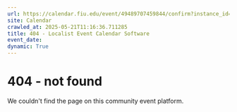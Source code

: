 ```yaml
---
url: https://calendar.fiu.edu/event/49489707459844/confirm?instance_id=49489707479311&return=https%3A%2F%2Fcalendar.fiu.edu%2Fcalendar%3Fevent_types%255B%255D%3D37290279036119
site: Calendar
crawled_at: 2025-05-21T11:16:36.711285
title: 404 - Localist Event Calendar Software
event_date: 
dynamic: True
---
```


# 404 - not found
We couldn't find the page on this community event platform.
